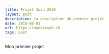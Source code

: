 ```yaml
---
title: Projet Juin 2018
layout: post
description: La description du premier projet
date: 2018-06-01
url: https://wonderweb.ch
tags: post
---
```

Mon premier projet
